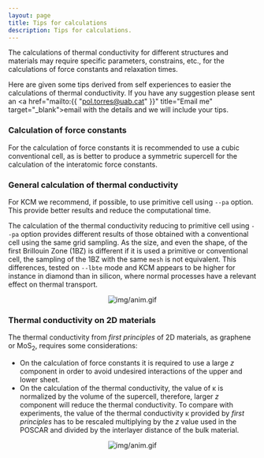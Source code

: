 ```yaml
---
layout: page
title: Tips for calculations
description: Tips for calculations.
---
```


The calculations of thermal conductivity for different structures and materials
may require specific parameters, constrains, etc., for the calculations of force constants and 
relaxation times.

Here are given some tips derived from self experiences to easier 
the calculations of thermal conductivity. If you have any suggestion please sent an <a href="mailto:{{ "pol.torres@uab.cat" }}" title="Email me" target="_blank">email</a>
with the details and we will include your tips. 

### Calculation of force constants

For the calculation of force constants it is recommended to use a cubic conventional cell, 
as is better to produce a symmetric supercell for the calculation of the interatomic force constants.

### General calculation of thermal conductivity

For KCM we recommend, if possible, to use primitive cell using `--pa` option. This provide better results and reduce the computational time.

The calculation of the thermal conductivity reducing to primitive cell using `--pa` option provides different
results of those obtained with a conventional cell using the same grid sampling. As the size, and even the shape, of the first Brillouin Zone (1BZ)
is different if it is used a primitive or conventional cell, the sampling of the 1BZ with the same `mesh` is not equivalent. This differences, tested on
`--lbte` mode and KCM appears to be higher for instance in diamond than in silicon, where normal processes have a relevant
effect on thermal transport.

<center><img class="ipsImage" src="https://physta.github.io/img/conductivity.png" alt="img/anim.gif"></center>

### Thermal conductivity on 2D materials

The thermal conductivity from <i> first principles </i> of 2D materials, as graphene or MoS<sub>2</sub>, requires some
considerations:
- On the calculation of force constants it is required to use a large _z_ component in order
to avoid undesired interactions of the upper and lower sheet.  
- On the calculation of the thermal conductivity, the value of &kappa; is normalized by the volume of the
supercell, therefore, larger _z_ component will reduce the thermal conductivity. To compare with experiments,
the value of the thermal conductivity &kappa; provided by <i> first principles </i> has to be rescaled 
multiplying by the _z_ value used in the POSCAR and divided by the interlayer distance of the bulk material.

<center><img class="ipsImage" src="https://physta.github.io/img/graphene.png" alt="img/anim.gif"></center>


